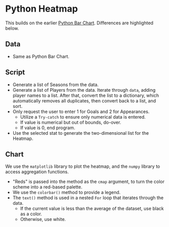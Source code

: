 # Python Heatmap
This builds on the earlier [Python Bar Chart](https://github.com/teochewthunder/python-bar-chart). Differences are highlighted below.

## Data
- Same as Python Bar Chart.

## Script
- Generate a list of Seasons from the data.
- Generate a list of Players from the data. Iterate through `data`, adding player names to a list. After that, convert the list to a dictionary, which automatically removes all duplicates, then convert back to a list, and sort.
- Only request the user to enter 1 for Goals and 2 for Appearances.
  - Utilize a `Try-catch` to ensure only numerical data is entered.
  - If value is numerical but out of bounds, do-over.
  - If value is 0, end program.
- Use the selected stat to generate the two-dimensional list for the Heatmap.

## Chart
We use the `matplotlib` library to plot the heatmap, and the `numpy` library to access aggregation functions.
- "Reds" is passed into the method as the `cmap` argument, to turn the color scheme into a red-based palette.
- We use the `colorbar()` method to provide a legend.
- The `text()` method is used in a nested `For` loop that iterates through the data.
  - If the current value is less than the average of the dataset, use black as a color.
  - Otherwise, use white.
